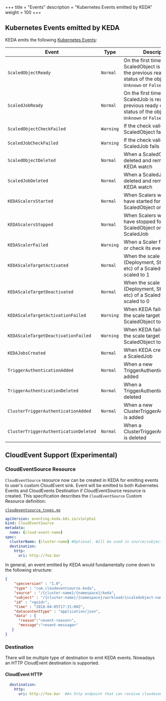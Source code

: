 +++
title = "Events"
description = "Kubernetes Events emitted by KEDA"
weight = 100
+++

## Kubernetes Events emitted by KEDA

KEDA emits the following [Kubernetes Events](https://kubernetes.io/docs/reference/generated/kubernetes-api/v1.19/#event-v1-core):

| Event                                 | Type      | Description                                                                                                                 |
| ------------------------------------- | --------- | --------------------------------------------------------------------------------------------------------------------------- |
| `ScaledObjectReady`                   | `Normal`  | On the first time a ScaledObject is ready, or if the previous ready condition status of the object was `Unknown` or `False` |
| `ScaledJobReady`                      | `Normal`  | On the first time a ScaledJob is ready, or if the previous ready condition status of the object was `Unknown` or `False`    |
| `ScaledObjectCheckFailed`             | `Warning` | If the check validation for a ScaledObject fails                                                                            |
| `ScaledJobCheckFailed`                | `Warning` | If the check validation for a ScaledJob fails                                                                               |
| `ScaledObjectDeleted`                 | `Normal`  | When a ScaledObject is deleted and removed from KEDA watch                                                                  |
| `ScaledJobDeleted`                    | `Normal`  | When a ScaledJob is deleted and removed from KEDA watch                                                                     |
| `KEDAScalersStarted`                  | `Normal`  | When Scalers watch loop have started for a ScaledObject or ScaledJob                                                        |
| `KEDAScalersStopped`                  | `Normal`  | When Scalers watch loop have stopped for a ScaledObject or a ScaledJob                                                      |
| `KEDAScalerFailed`                    | `Warning` | When a Scaler fails to create or check its event source                                                                     |
| `KEDAScaleTargetActivated`            | `Normal`  | When the scale target (Deployment, StatefulSet, etc) of a ScaledObject is scaled to 1                                       |
| `KEDAScaleTargetDeactivated`          | `Normal`  | When the scale target (Deployment, StatefulSet, etc) of a ScaledObject is scaled to 0                                       |
| `KEDAScaleTargetActivationFailed`     | `Warning` | When KEDA fails to scale the scale target of a ScaledObject to 1                                                            |
| `KEDAScaleTargetDeactivationFailed`   | `Warning` | When KEDA fails to scale the scale target of a ScaledObject to 0                                                            |
| `KEDAJobsCreated`                     | `Normal`  | When KEDA creates jobs for a ScaledJob                                                                                      |
| `TriggerAuthenticationAdded`          | `Normal`  | When a new TriggerAuthentication is added                                                                                   |
| `TriggerAuthenticationDeleted`        | `Normal`  | When a TriggerAuthentication is deleted                                                                                     |
| `ClusterTriggerAuthenticationAdded`   | `Normal`  | When a new ClusterTriggerAuthentication is added                                                                            |
| `ClusterTriggerAuthenticationDeleted` | `Normal`  | When a ClusterTriggerAuthentication is deleted                                                                              |


## CloudEvent Support (Experimental)

### CloudEventSource Resource
`CloudEventSource` resource now can be created in KEDA for emitting events to user's custom CloudEvent sink. Event will be emitted to both Kubernetes Events and CloudEvents Destination if CloudEventSource resource is created. This specification describes the `CloudEventSource` Custom Resource definition:

[`cloudeventsource_types.go`](https://github.com/kedacore/keda/blob/v2.13.0/pkg/apis/keda/v1alpha1/cloudeventsource_types.go)

```yaml
apiVersion: eventing.keda.k8s.io/v1alpha1
kind: CloudEventSource
metadata:
  name: {cloud-event-name}
spec:
  clusterName: {cluster-name} #Optional. Will be used in source/subject. And a "default" value will be set if this value is empty 
  destination:
    http:
      uri: http://foo.bar
```

In general, an event emitted by KEDA would fundamentally come down to the following structure:
```json
{
    "specversion" : "1.0",
    "type" : "com.cloudeventsource.keda",
    "source" : "/{cluster-name}/{namespace}/keda",
    "subject" : "/{cluster-name}/{namespace}/workload/{scaledobject-name}",
    "id" : "<guid>",
    "time" : "2018-04-05T17:31:00Z",
    "datacontenttype" : "application/json",
    "data" : {
      "reason":"<event-reason>",
      "message":"<event-message>"
   }
}
```

### Destination
There will be multiple type of destination to emit KEDA events. Nowadays an HTTP CloudEvent destination is supported.
#### CloudEvent HTTP
```yaml
  destination:
    http:
      uri: http://foo.bar  #An http endpoint that can receive cloudevent
```

